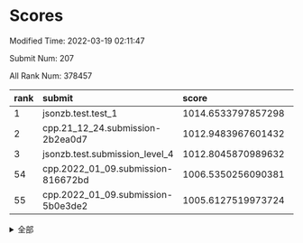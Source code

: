 # Scores

Modified Time: 2022-03-19 02:11:47

Submit Num: 207

All Rank Num: 378457

| rank |               submit               |       score        |       sigma        | pk_num |
| :--- | :--------------------------------- | :----------------- | :----------------- | :----- |
| 1    | jsonzb.test.test_1                 | 1014.6533797857298 | 0.8413168964241993 | 7315   |
| 2    | cpp.21_12_24.submission-2b2ea0d7   | 1012.9483967601432 | 0.7732282010772715 | 7316   |
| 3    | jsonzb.test.submission_level_4     | 1012.8045870989632 | 0.8045579179479913 | 7316   |
| 54   | cpp.2022_01_09.submission-816672bd | 1006.5350256090381 | 0.7356241566554393 | 7313   |
| 55   | cpp.2022_01_09.submission-5b0e3de2 | 1005.6127519973724 | 0.7214694612186872 | 7309   |


<details>
<summary>全部</summary>

| rank |                 submit                 |       score        |       sigma        | pk_num |
| :--- | :------------------------------------- | :----------------- | :----------------- | :----- |
| 1    | jsonzb.test.test_1                     | 1014.6533797857298 | 0.8413168964241993 | 7315   |
| 2    | cpp.21_12_24.submission-2b2ea0d7       | 1012.9483967601432 | 0.7732282010772715 | 7316   |
| 3    | jsonzb.test.submission_level_4         | 1012.8045870989632 | 0.8045579179479913 | 7316   |
| 4    | gobigger.level_3.submission_level_3_24 | 1012.2034766473645 | 0.7649924694448057 | 7315   |
| 5    | gobigger.level_3.submission_level_3_14 | 1011.7471907716175 | 0.7916465164207049 | 7312   |
| 6    | gobigger.level_3.submission_level_3_11 | 1011.6479017692365 | 0.785688686903295  | 7307   |
| 7    | gobigger.level_3.submission_level_3_36 | 1011.575557355365  | 0.7824608387342157 | 7312   |
| 8    | gobigger.level_3.submission_level_3_37 | 1011.3651759576559 | 0.7537526009643212 | 7313   |
| 9    | gobigger.level_3.submission_level_3_3  | 1011.2150989745086 | 0.7963049906611176 | 7316   |
| 10   | gobigger.level_3.submission_level_3_33 | 1011.2140915159774 | 0.7520547619372504 | 7316   |
| 11   | gobigger.level_3.submission_level_3_38 | 1010.9910253971971 | 0.770624360571792  | 7307   |
| 12   | gobigger.level_3.submission_level_3_16 | 1010.7602279485641 | 0.7681027704093947 | 7315   |
| 13   | gobigger.level_3.submission_level_3_0  | 1010.7019052340638 | 0.7455305126468169 | 7316   |
| 14   | gobigger.level_3.submission_level_3_25 | 1010.682334659102  | 0.7695850918240984 | 7314   |
| 15   | gobigger.level_3.submission_level_3_7  | 1010.6795981707386 | 0.7699145478490906 | 7318   |
| 16   | gobigger.level_3.submission_level_3_46 | 1010.6725934477768 | 0.7524051804776459 | 7313   |
| 17   | gobigger.level_3.submission_level_3_42 | 1010.6630506462683 | 0.7604389645356505 | 7309   |
| 18   | gobigger.level_3.submission_level_3_18 | 1010.5487232502747 | 0.7445454206131003 | 7313   |
| 19   | gobigger.level_3.submission_level_3_39 | 1010.4975336256733 | 0.7890170506498919 | 7317   |
| 20   | gobigger.level_3.submission_level_3_44 | 1010.4668813971082 | 0.7971840540209452 | 7314   |
| 21   | gobigger.level_3.submission_level_3_28 | 1010.4065831619341 | 0.773838485765769  | 7309   |
| 22   | gobigger.level_3.submission_level_3_40 | 1010.3035576366502 | 0.7583842005778476 | 7315   |
| 23   | gobigger.level_3.submission_level_3_21 | 1010.1850759748161 | 0.7458540150226154 | 7312   |
| 24   | gobigger.level_3.submission_level_3_6  | 1010.1825665706676 | 0.7457905315555362 | 7318   |
| 25   | gobigger.level_3.submission_level_3_22 | 1010.1500057485109 | 0.7472818425030415 | 7313   |
| 26   | gobigger.level_3.submission_level_3_9  | 1010.1312322258178 | 0.7563472953245364 | 7309   |
| 27   | gobigger.level_3.submission_level_3_20 | 1010.0213338062665 | 0.7558315562258601 | 7313   |
| 28   | gobigger.level_3.submission_level_3_47 | 1009.9886831726861 | 0.7592509498937496 | 7309   |
| 29   | gobigger.level_3.submission_level_3_10 | 1009.956661502255  | 0.7614618184478333 | 7311   |
| 30   | gobigger.level_3.submission_level_3_8  | 1009.8561562894664 | 0.7413998425998118 | 7311   |
| 31   | gobigger.level_3.submission_level_3_17 | 1009.8067308371691 | 0.7659081229015373 | 7307   |
| 32   | gobigger.level_3.submission_level_3_26 | 1009.7660721890503 | 0.746911653236813  | 7312   |
| 33   | gobigger.level_3.submission_level_3_27 | 1009.7324308800712 | 0.7450256175865211 | 7315   |
| 34   | gobigger.level_3.submission_level_3_15 | 1009.7315357157244 | 0.7507181286188754 | 7316   |
| 35   | gobigger.level_3.submission_level_3_1  | 1009.6220006297809 | 0.7619385576723106 | 7312   |
| 36   | gobigger.level_3.submission_level_3_5  | 1009.616082693443  | 0.7679421959644228 | 7314   |
| 37   | gobigger.level_3.submission_level_3_49 | 1009.458846396707  | 0.7544237526158301 | 7317   |
| 38   | gobigger.level_3.submission_level_3_43 | 1009.4172185225118 | 0.7642052052886174 | 7309   |
| 39   | gobigger.level_3.submission_level_3_4  | 1009.4013457656497 | 0.7388440589258871 | 7314   |
| 40   | gobigger.level_3.submission_level_3_29 | 1009.3896166240078 | 0.7658847224118606 | 7312   |
| 41   | gobigger.level_3.submission_level_3_31 | 1009.3695951782818 | 0.7624768536692619 | 7319   |
| 42   | gobigger.level_3.submission_level_3_48 | 1009.3393074862015 | 0.7505436580298055 | 7314   |
| 43   | gobigger.level_3.submission_level_3_23 | 1009.3225751264022 | 0.7537788051020238 | 7311   |
| 44   | gobigger.level_3.submission_level_3_34 | 1009.3091937783704 | 0.7452755387414215 | 7318   |
| 45   | gobigger.level_3.submission_level_3_30 | 1009.1762785547968 | 0.762016394353382  | 7313   |
| 46   | gobigger.level_3.submission_level_3_45 | 1009.172965583148  | 0.7431301271234303 | 7315   |
| 47   | gobigger.level_3.submission_level_3_35 | 1009.0712838383635 | 0.7418935754424947 | 7314   |
| 48   | gobigger.level_3.submission_level_3_41 | 1009.0023784665419 | 0.7344960770404744 | 7310   |
| 49   | gobigger.level_3.submission_level_3_13 | 1009.0003568819725 | 0.7486651182926701 | 7311   |
| 50   | gobigger.level_3.submission_level_3_2  | 1008.9063835445494 | 0.7520965810470274 | 7313   |
| 51   | gobigger.level_3.submission_level_3_12 | 1008.8842015782097 | 0.7330234032955982 | 7318   |
| 52   | gobigger.level_3.submission_level_3_32 | 1008.8745097545061 | 0.746843771942683  | 7317   |
| 53   | gobigger.level_3.submission_level_3_19 | 1008.6603678983339 | 0.732076983324744  | 7309   |
| 54   | cpp.2022_01_09.submission-816672bd     | 1006.5350256090381 | 0.7356241566554393 | 7313   |
| 55   | cpp.2022_01_09.submission-5b0e3de2     | 1005.6127519973724 | 0.7214694612186872 | 7309   |
| 56   | gobigger.level_1.submission_level_1_2  | 1004.9578986031456 | 0.7179255913922842 | 7315   |
| 57   | gobigger.level_1.submission_level_1_32 | 1004.8205677299264 | 0.7293337641736638 | 7315   |
| 58   | gobigger.level_1.submission_level_1_37 | 1004.6540508906297 | 0.7159972366104722 | 7315   |
| 59   | gobigger.level_1.submission_level_1_22 | 1004.4564161817444 | 0.7271724275187698 | 7313   |
| 60   | gobigger.level_1.submission_level_1_5  | 1004.3366595558828 | 0.7322782353690575 | 7312   |
| 61   | gobigger.level_1.submission_level_1_19 | 1004.3137808478938 | 0.7132269846544032 | 7310   |
| 62   | gobigger.level_1.submission_level_1_45 | 1004.2810041591744 | 0.7193130155503077 | 7317   |
| 63   | gobigger.level_1.submission_level_1_20 | 1004.2558219787105 | 0.7370323787044312 | 7310   |
| 64   | gobigger.level_1.submission_level_1_21 | 1004.1147956535191 | 0.7161887222875375 | 7315   |
| 65   | gobigger.level_1.submission_level_1_26 | 1004.112592069211  | 0.7213501078882405 | 7311   |
| 66   | gobigger.level_1.submission_level_1_46 | 1004.1059866879223 | 0.7182407413436989 | 7316   |
| 67   | gobigger.level_1.submission_level_1_8  | 1004.0027216221281 | 0.7288227462107565 | 7313   |
| 68   | gobigger.level_1.submission_level_1_36 | 1003.9946640657348 | 0.7194567598567877 | 7310   |
| 69   | gobigger.level_1.submission_level_1_15 | 1003.987093749113  | 0.710938703944623  | 7311   |
| 70   | gobigger.level_1.submission_level_1_28 | 1003.9701575209054 | 0.7235248443926675 | 7311   |
| 71   | gobigger.level_1.submission_level_1_34 | 1003.944618633366  | 0.7146145581642129 | 7313   |
| 72   | gobigger.level_1.submission_level_1_35 | 1003.8504250730917 | 0.7208859620647631 | 7314   |
| 73   | gobigger.level_1.submission_level_1_10 | 1003.8159125995059 | 0.7275459757734213 | 7315   |
| 74   | gobigger.level_1.submission_level_1_40 | 1003.8100629962188 | 0.709922975247787  | 7307   |
| 75   | gobigger.level_1.submission_level_1_43 | 1003.7997131252396 | 0.728048623208938  | 7316   |
| 76   | gobigger.level_1.submission_level_1_18 | 1003.7957807469473 | 0.7186221517933546 | 7309   |
| 77   | gobigger.level_1.submission_level_1_44 | 1003.7191532454018 | 0.7205091877919696 | 7311   |
| 78   | gobigger.level_1.submission_level_1_30 | 1003.6699877229074 | 0.715885681384122  | 7311   |
| 79   | gobigger.level_1.submission_level_1_49 | 1003.6519583536068 | 0.7198521900353659 | 7309   |
| 80   | gobigger.level_1.submission_level_1_17 | 1003.6474604389186 | 0.7216638492513283 | 7310   |
| 81   | gobigger.level_1.submission_level_1_33 | 1003.5529372241068 | 0.7120954393404417 | 7315   |
| 82   | gobigger.level_1.submission_level_1_39 | 1003.5337768953053 | 0.7315812455897392 | 7314   |
| 83   | gobigger.level_1.submission_level_1_25 | 1003.4049589880365 | 0.7292934669984855 | 7308   |
| 84   | gobigger.level_1.submission_level_1_16 | 1003.379728519165  | 0.7250328728515013 | 7313   |
| 85   | gobigger.level_1.submission_level_1_48 | 1003.3078636972994 | 0.7224356870030667 | 7318   |
| 86   | gobigger.level_1.submission_level_1_14 | 1003.2606967342433 | 0.717851757832324  | 7313   |
| 87   | gobigger.level_1.submission_level_1_0  | 1003.1354120737722 | 0.7210425823407518 | 7315   |
| 88   | gobigger.level_1.submission_level_1_9  | 1003.0821083488737 | 0.706679586639159  | 7318   |
| 89   | gobigger.level_1.submission_level_1_41 | 1002.986760353142  | 0.7260908454090171 | 7318   |
| 90   | gobigger.level_1.submission_level_1_1  | 1002.9180531919477 | 0.7220704469391226 | 7318   |
| 91   | gobigger.level_1.submission_level_1_7  | 1002.9058893867976 | 0.7168348065818865 | 7313   |
| 92   | gobigger.level_1.submission_level_1_27 | 1002.8835897273312 | 0.7096318243331466 | 7314   |
| 93   | gobigger.level_1.submission_level_1_12 | 1002.8722450412379 | 0.723175117766179  | 7311   |
| 94   | gobigger.level_1.submission_level_1_31 | 1002.8718326827387 | 0.7157726260582472 | 7311   |
| 95   | gobigger.level_1.submission_level_1_47 | 1002.8631753422743 | 0.7076156349303021 | 7311   |
| 96   | gobigger.level_1.submission_level_1_11 | 1002.7730971511725 | 0.7043255971661331 | 7316   |
| 97   | gobigger.level_1.submission_level_1_38 | 1002.6003152580257 | 0.7195156283227934 | 7313   |
| 98   | gobigger.level_1.submission_level_1_13 | 1002.5129261379974 | 0.71699037048853   | 7317   |
| 99   | gobigger.level_1.submission_level_1_3  | 1002.5117791258065 | 0.7215615788927436 | 7312   |
| 100  | gobigger.level_1.submission_level_1_23 | 1002.4429678104035 | 0.7099586582904145 | 7313   |
| 101  | gobigger.level_1.submission_level_1_6  | 1002.391465097556  | 0.7110644048220665 | 7322   |
| 102  | gobigger.level_1.submission_level_1_29 | 1002.318153350347  | 0.7131903001589898 | 7313   |
| 103  | gobigger.level_1.submission_level_1_4  | 1002.2705595057382 | 0.7088366252540638 | 7315   |
| 104  | gobigger.level_1.submission_level_1_24 | 1002.2679601920903 | 0.7182533792034997 | 7315   |
| 105  | gobigger.level_1.submission_level_1_42 | 1002.0038266783105 | 0.7170741618506873 | 7315   |
| 106  | gobigger.random.submission_random_49   | 997.9761359667004  | 0.70433778199296   | 7311   |
| 107  | gobigger.random.submission_random_42   | 997.6279296151254  | 0.7187285936870216 | 7315   |
| 108  | gobigger.random.submission_random_0    | 997.1020805735675  | 0.7091425168490428 | 7308   |
| 109  | gobigger.random.submission_random_5    | 996.8059173293998  | 0.7009933012957629 | 7315   |
| 110  | gobigger.random.submission_random_36   | 996.5968015840754  | 0.7002110747843765 | 7312   |
| 111  | gobigger.random.submission_random_27   | 996.5703897665238  | 0.7201363530742053 | 7320   |
| 112  | gobigger.random.submission_random_39   | 996.5574704446207  | 0.7042164188609331 | 7310   |
| 113  | gobigger.random.submission_random_18   | 996.5189426520706  | 0.6996642100385778 | 7317   |
| 114  | gobigger.random.submission_random_6    | 996.491424154393   | 0.7194293906584459 | 7309   |
| 115  | gobigger.random.submission_random_11   | 996.4622120825865  | 0.7022639734052527 | 7311   |
| 116  | gobigger.random.submission_random_34   | 996.4277071171576  | 0.7174879443651173 | 7309   |
| 117  | gobigger.random.submission_random_43   | 996.3929317678605  | 0.7100088001275632 | 7315   |
| 118  | gobigger.random.submission_random_44   | 996.385775100919   | 0.7214430856894195 | 7315   |
| 119  | gobigger.random.submission_random_23   | 996.3524506476048  | 0.7078248649360761 | 7316   |
| 120  | gobigger.random.submission_random_2    | 996.3072907095356  | 0.7293636696722215 | 7314   |
| 121  | gobigger.random.submission_random_28   | 996.2936019514063  | 0.715700419913996  | 7313   |
| 122  | gobigger.random.submission_random_37   | 996.2880899873587  | 0.710920607428269  | 7310   |
| 123  | gobigger.random.submission_random_9    | 996.1164464111145  | 0.7169240556934263 | 7310   |
| 124  | gobigger.random.submission_random_12   | 996.0474221801246  | 0.6978978282188776 | 7311   |
| 125  | gobigger.random.submission_random_4    | 996.0328018124382  | 0.7278435223361409 | 7311   |
| 126  | gobigger.random.submission_random_48   | 995.9183269236671  | 0.7182094907564128 | 7306   |
| 127  | gobigger.random.submission_random_45   | 995.8982118623353  | 0.7110410832297301 | 7312   |
| 128  | gobigger.random.submission_random_31   | 995.8971142003726  | 0.7162357981313239 | 7316   |
| 129  | gobigger.random.submission_random_15   | 995.8866698325808  | 0.7178208787066277 | 7310   |
| 130  | gobigger.random.submission_random_7    | 995.8847971683127  | 0.7053525861974775 | 7312   |
| 131  | gobigger.random.submission_random_3    | 995.7897770197702  | 0.721281094352582  | 7318   |
| 132  | gobigger.random.submission_random_21   | 995.7467596723044  | 0.7082816779777922 | 7315   |
| 133  | gobigger.random.submission_random_26   | 995.7193529722499  | 0.7148383431919131 | 7313   |
| 134  | gobigger.random.submission_random_40   | 995.6651142638593  | 0.7065926448799308 | 7312   |
| 135  | gobigger.random.submission_random_16   | 995.6488432403362  | 0.7222251996094758 | 7315   |
| 136  | gobigger.random.submission_random_22   | 995.6437101370428  | 0.7205935863585895 | 7317   |
| 137  | gobigger.random.submission_random_32   | 995.6436342603056  | 0.7124224744976654 | 7308   |
| 138  | gobigger.random.submission_random_20   | 995.6200700887051  | 0.7335464973726227 | 7315   |
| 139  | gobigger.random.submission_random_47   | 995.6069321511717  | 0.7087908758525118 | 7308   |
| 140  | gobigger.random.submission_random_25   | 995.6009131597704  | 0.7249597537371065 | 7311   |
| 141  | gobigger.random.submission_random_29   | 995.5299520599958  | 0.7347181095688201 | 7315   |
| 142  | gobigger.random.submission_random_33   | 995.5123256578461  | 0.7199915639337452 | 7317   |
| 143  | gobigger.random.submission_random_17   | 995.4451064088895  | 0.7202514513561248 | 7312   |
| 144  | gobigger.random.submission_random_14   | 995.4377195412414  | 0.7130424519190419 | 7310   |
| 145  | gobigger.random.submission_random_30   | 995.3619194176157  | 0.7214375752563127 | 7314   |
| 146  | gobigger.random.submission_random_35   | 995.3527631804179  | 0.7209742140784117 | 7310   |
| 147  | gobigger.random.submission_random_46   | 995.3513355326796  | 0.7305167954026442 | 7315   |
| 148  | gobigger.random.submission_random_38   | 995.1441505577781  | 0.7141032206073018 | 7311   |
| 149  | gobigger.random.submission_random_10   | 995.1343208449358  | 0.7156570500075485 | 7311   |
| 150  | gobigger.random.submission_random_13   | 995.0309271288185  | 0.7059078423082042 | 7312   |
| 151  | gobigger.random.submission_random_1    | 994.9978402456229  | 0.7078198387523671 | 7311   |
| 152  | gobigger.random.submission_random_24   | 994.915273901405   | 0.7327358507439056 | 7311   |
| 153  | gobigger.random.submission_random_8    | 994.911894936689   | 0.7201802967593912 | 7316   |
| 154  | gobigger.random.submission_random_41   | 994.8893999773363  | 0.711836510320046  | 7312   |
| 155  | gobigger.random.submission_random_19   | 994.6385456602906  | 0.7348483266194797 | 7314   |
| 156  | gobigger.level_2.submission_level_2_10 | 993.8168562485448  | 0.7255381367553893 | 7311   |
| 157  | gobigger.level_2.submission_level_2_0  | 993.5135233944897  | 0.7267614627137194 | 7315   |
| 158  | gobigger.level_2.submission_level_2_14 | 993.0712930576108  | 0.7417738823895266 | 7315   |
| 159  | gobigger.level_2.submission_level_2_6  | 992.9782583636817  | 0.7454934532081644 | 7317   |
| 160  | gobigger.level_2.submission_level_2_26 | 992.9153537431923  | 0.7399446873504207 | 7312   |
| 161  | gobigger.level_2.submission_level_2_17 | 992.7015432149657  | 0.7654018274829163 | 7313   |
| 162  | gobigger.level_2.submission_level_2_19 | 992.6646463787081  | 0.7323448142029269 | 7315   |
| 163  | gobigger.level_2.submission_level_2_43 | 992.607088374924   | 0.7409272549823545 | 7315   |
| 164  | gobigger.level_2.submission_level_2_25 | 992.5531726689173  | 0.7381695342860167 | 7314   |
| 165  | gobigger.level_2.submission_level_2_36 | 992.5088135086417  | 0.7349351911242022 | 7317   |
| 166  | gobigger.level_2.submission_level_2_15 | 992.4710582305078  | 0.7534247717324257 | 7314   |
| 167  | gobigger.level_2.submission_level_2_32 | 992.4432241089731  | 0.7509094229370323 | 7312   |
| 168  | gobigger.level_2.submission_level_2_40 | 992.3624520362026  | 0.7670219855515766 | 7314   |
| 169  | gobigger.level_2.submission_level_2_35 | 992.3497009805067  | 0.7442366977340025 | 7313   |
| 170  | gobigger.level_2.submission_level_2_37 | 992.3301048474975  | 0.7420318718576749 | 7315   |
| 171  | gobigger.level_2.submission_level_2_16 | 992.3119781556713  | 0.7555467609172388 | 7315   |
| 172  | gobigger.level_2.submission_level_2_42 | 992.177126104933   | 0.7553201411315154 | 7314   |
| 173  | gobigger.level_2.submission_level_2_46 | 992.1732273746072  | 0.7525325105777727 | 7315   |
| 174  | gobigger.level_2.submission_level_2_47 | 992.1171898673094  | 0.752767596241085  | 7312   |
| 175  | gobigger.level_2.submission_level_2_13 | 992.1156858958573  | 0.7229415345175383 | 7311   |
| 176  | gobigger.level_2.submission_level_2_24 | 992.1036542578663  | 0.7520267027001318 | 7308   |
| 177  | gobigger.level_2.submission_level_2_34 | 992.0987760704803  | 0.7415825720179453 | 7316   |
| 178  | gobigger.level_2.submission_level_2_18 | 992.0419900034898  | 0.7510597257312306 | 7307   |
| 179  | gobigger.level_2.submission_level_2_1  | 991.9696800032477  | 0.7420022882530967 | 7314   |
| 180  | gobigger.level_2.submission_level_2_39 | 991.951177338692   | 0.7469830753059228 | 7309   |
| 181  | gobigger.level_2.submission_level_2_11 | 991.9436025384344  | 0.7399569146832714 | 7311   |
| 182  | gobigger.level_2.submission_level_2_31 | 991.844334373668   | 0.7717797335444818 | 7314   |
| 183  | gobigger.level_2.submission_level_2_22 | 991.8242275539484  | 0.7548865515623361 | 7316   |
| 184  | gobigger.level_2.submission_level_2_41 | 991.7707609574098  | 0.7493947540156376 | 7308   |
| 185  | gobigger.level_2.submission_level_2_48 | 991.7370253543158  | 0.7607184574844347 | 7313   |
| 186  | gobigger.level_2.submission_level_2_2  | 991.6732095281759  | 0.740381144843001  | 7313   |
| 187  | gobigger.level_2.submission_level_2_5  | 991.6115935624546  | 0.7392956217115167 | 7312   |
| 188  | gobigger.level_2.submission_level_2_9  | 991.5948028884816  | 0.7496854962219078 | 7318   |
| 189  | gobigger.level_2.submission_level_2_44 | 991.5603008161775  | 0.7919585464523476 | 7306   |
| 190  | gobigger.level_2.submission_level_2_28 | 991.2986004544625  | 0.7712710642609963 | 7314   |
| 191  | gobigger.level_2.submission_level_2_45 | 991.2958003839734  | 0.7472615559442571 | 7317   |
| 192  | gobigger.level_2.submission_level_2_20 | 991.2874316352612  | 0.7567840524456823 | 7314   |
| 193  | gobigger.level_2.submission_level_2_38 | 991.2838590233537  | 0.7534936429193978 | 7318   |
| 194  | gobigger.level_2.submission_level_2_29 | 991.2381730556941  | 0.7380038881264208 | 7314   |
| 195  | gobigger.level_2.submission_level_2_21 | 991.238117343383   | 0.7550220330915691 | 7308   |
| 196  | gobigger.level_2.submission_level_2_7  | 991.2178830613257  | 0.7387726646168871 | 7317   |
| 197  | gobigger.level_2.submission_level_2_49 | 991.2059811658883  | 0.7478782294095817 | 7316   |
| 198  | gobigger.level_2.submission_level_2_3  | 991.1830542563849  | 0.7548718414549822 | 7310   |
| 199  | gobigger.level_2.submission_level_2_23 | 991.1385287606457  | 0.771086147649989  | 7314   |
| 200  | gobigger.level_2.submission_level_2_27 | 991.084044481192   | 0.7421665326707327 | 7319   |
| 201  | gobigger.level_2.submission_level_2_30 | 991.0376051716722  | 0.7450380267624218 | 7310   |
| 202  | gobigger.level_2.submission_level_2_33 | 990.9964800427853  | 0.748941453040714  | 7318   |
| 203  | gobigger.level_2.submission_level_2_12 | 990.7578790600633  | 0.7705497449445022 | 7316   |
| 204  | gobigger.level_2.submission_level_2_4  | 990.0403127505268  | 0.7647272852887073 | 7316   |
| 205  | gobigger.level_2.submission_level_2_8  | 989.5474985350273  | 0.7661509830257636 | 7314   |
| 206  | gobigger.none.submission_none_0        | 977.4962826864687  | 1.3666773123911655 | 7312   |
| 207  | gobigger.none.submission_none_1        | 974.8539951904854  | 1.5523078930701202 | 7313   |

</details>